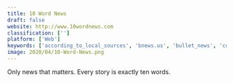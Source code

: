 ```yaml
---
title: 10 Word News
draft: false 
website: http://www.10wordnews.com
classification: ['']
platform: ['Web']
keywords: ['according_to_local_sources', 'bnews.us', 'bullet_news', 'currnews', 'digg', 'echo_js', 'flipboard', 'google_news', 'hubski', 'hvper', 'instapaper', 'news_wiinkz', 'news360', 'reddit', 'shufflehex', 'snapzu', 'texture', 'todaynews.info', 'vyrt', 'quippd']
image: 2020/04/10-Word-News.png
---
```

Only news that matters. Every story is exactly ten words.